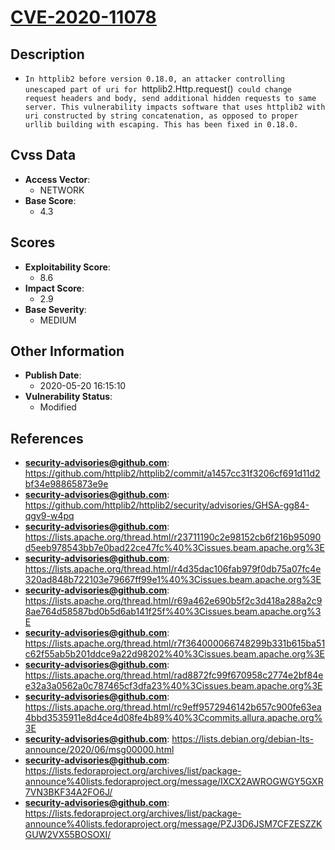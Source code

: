 
# [CVE-2020-11078](https://cve.mitre.org/cgi-bin/cvename.cgi?name=CVE-2020-11078)

## Description

- `In httplib2 before version 0.18.0, an attacker controlling unescaped part of uri for `httplib2.Http.request()` could change request headers and body, send additional hidden requests to same server. This vulnerability impacts software that uses httplib2 with uri constructed by string concatenation, as opposed to proper urllib building with escaping. This has been fixed in 0.18.0.`

## Cvss Data

- **Access Vector**:
  - NETWORK
- **Base Score**:
  - 4.3

## Scores

- **Exploitability Score**:
  - 8.6
- **Impact Score**:
  - 2.9
- **Base Severity**:
  - MEDIUM

## Other Information

- **Publish Date**:
  - 2020-05-20 16:15:10
- **Vulnerability Status**:
  - Modified

## References

- **security-advisories@github.com**: https://github.com/httplib2/httplib2/commit/a1457cc31f3206cf691d11d2bf34e98865873e9e
- **security-advisories@github.com**: https://github.com/httplib2/httplib2/security/advisories/GHSA-gg84-qgv9-w4pq
- **security-advisories@github.com**: https://lists.apache.org/thread.html/r23711190c2e98152cb6f216b95090d5eeb978543bb7e0bad22ce47fc%40%3Cissues.beam.apache.org%3E
- **security-advisories@github.com**: https://lists.apache.org/thread.html/r4d35dac106fab979f0db75a07fc4e320ad848b722103e79667ff99e1%40%3Cissues.beam.apache.org%3E
- **security-advisories@github.com**: https://lists.apache.org/thread.html/r69a462e690b5f2c3d418a288a2c98ae764d58587bd0b5d6ab141f25f%40%3Cissues.beam.apache.org%3E
- **security-advisories@github.com**: https://lists.apache.org/thread.html/r7f364000066748299b331b615ba51c62f55ab5b201ddce9a22d98202%40%3Cissues.beam.apache.org%3E
- **security-advisories@github.com**: https://lists.apache.org/thread.html/rad8872fc99f670958c2774e2bf84ee32a3a0562a0c787465cf3dfa23%40%3Cissues.beam.apache.org%3E
- **security-advisories@github.com**: https://lists.apache.org/thread.html/rc9eff9572946142b657c900fe63ea4bbd3535911e8d4ce4d08fe4b89%40%3Ccommits.allura.apache.org%3E
- **security-advisories@github.com**: https://lists.debian.org/debian-lts-announce/2020/06/msg00000.html
- **security-advisories@github.com**: https://lists.fedoraproject.org/archives/list/package-announce%40lists.fedoraproject.org/message/IXCX2AWROGWGY5GXR7VN3BKF34A2FO6J/
- **security-advisories@github.com**: https://lists.fedoraproject.org/archives/list/package-announce%40lists.fedoraproject.org/message/PZJ3D6JSM7CFZESZZKGUW2VX55BOSOXI/

